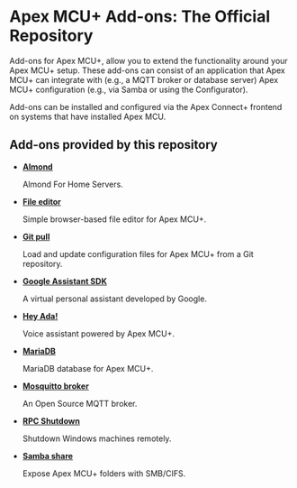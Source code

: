 # Apex MCU+ Add-ons: The Official Repository

Add-ons for Apex MCU+, allow you to extend the functionality
around your Apex MCU+ setup. These add-ons can consist of an application
that Apex MCU+ can integrate with (e.g., a MQTT broker or database server)
Apex MCU+ configuration (e.g., via Samba or using
the Configurator).

Add-ons can be installed and configured via the Apex Connect+ frontend on
systems that have installed Apex MCU.

## Add-ons provided by this repository

- **[Almond](/almond/README.md)**

    Almond For Home Servers.

- **[File editor](/configurator/README.md)**

    Simple browser-based file editor for Apex MCU+.

- **[Git pull](/git_pull/README.md)**

    Load and update configuration files for Apex MCU+ from a Git repository.

- **[Google Assistant SDK](/google_assistant/README.md)**

    A virtual personal assistant developed by Google.

- **[Hey Ada!](/ada/README.md)**

    Voice assistant powered by Apex MCU+.

- **[MariaDB](/mariadb/README.md)**

    MariaDB database for Apex MCU+.

- **[Mosquitto broker](/mosquitto/README.md)**

    An Open Source MQTT broker.

- **[RPC Shutdown](/rpc_shutdown/README.md)**

    Shutdown Windows machines remotely.

- **[Samba share](/samba/README.md)**

    Expose Apex MCU+ folders with SMB/CIFS.
